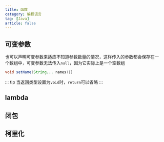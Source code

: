 ```yaml
---
title: 函数
category: 编程语言
tag: [Java]
article: false
---
```


## 可变参数

也可以声明可变参数来适应不知道参数数量的情况，这样传入的参数都会保存在一个数组中，可变参数无法传入`null`，因为它实际上是一个空数组

```java
void setName(String... names){}
```

::: tip
当返回类型设置为`void`时，`return`可以省略
:::

## lambda

## 闭包

## 柯里化

<!-- to be update -->